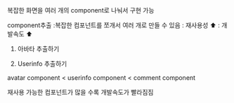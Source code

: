 복잡한 화면을 여러 개의 component로 나눠서 구현 가능

component추출
:복잡한 컴포넌트를 쪼개서 여러 개로 만들 수 있음
: 재사용성 ⬆️
: 개발속도 ⬆️

1. 아바타 추출하기

2. Userinfo 추출하기

avatar component < userinfo component < comment component

재사용 가능한 컴포넌트가 많을 수록 개발속도가 빨라짐짐
